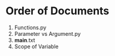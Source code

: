 # Order of Documents

1. Functions.py
2. Parameter vs Argument.py
3. __main__.txt
4. Scope of Variable
